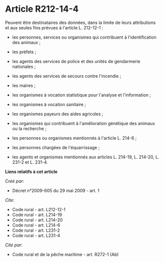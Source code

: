 # Article R212-14-4

Peuvent être destinataires des données, dans la limite de leurs attributions et aux seules fins prévues à l'article L.
212-12-1 :

- les personnes, services ou organismes qui contribuent à l'identification des animaux ;

- les préfets ;

- les agents des services de police et des unités de gendarmerie nationales ;

- les agents des services de secours contre l'incendie ;

- les maires ;

- les organismes à vocation statistique pour l'analyse et l'information ;

- les organismes à vocation sanitaire ;

- les organismes payeurs des aides agricoles ;

- les organismes qui contribuent à l'amélioration génétique des animaux ou la recherche ;

- les personnes ou organismes mentionnés à l'article L. 214-6 ;

- les personnes chargées de l'équarrissage ;

- les agents et organismes mentionnés aux articles L. 214-19, L. 214-20, L. 231-2 et L. 231-4.

**Liens relatifs à cet article**

_Créé par_:

  - Décret n°2009-605 du 29 mai 2009 - art. 1

_Cite_:

  - Code rural - art. L212-12-1
  - Code rural - art. L214-19
  - Code rural - art. L214-20
  - Code rural - art. L214-6
  - Code rural - art. L231-2
  - Code rural - art. L231-4

_Cité par_:

  - Code rural et de la pêche maritime - art. R272-1 (Ab)
